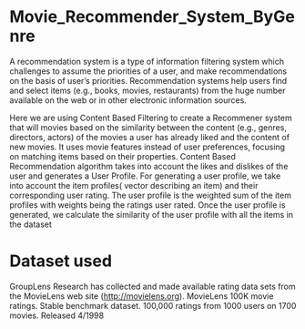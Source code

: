 # Movie_Recommender_System_ByGenre
A recommendation system is a type of information filtering system which challenges to assume the priorities of a user, and make recommendations on the basis of user’s priorities. Recommendation systems help users find and select items (e.g., books, movies, restaurants) from the huge number available on the web or in other electronic information sources.

Here we are using Content Based Filtering to create a Recommener system that will movies based on the similarity between the content (e.g., genres, directors, actors) of the movies a user has already liked and the content of new movies. It uses movie features instead of user preferences, focusing on matching items based on their properties. Content Based Recommendation algorithm takes into account the likes and dislikes of the user and generates a User Profile. For generating a user profile, we take into account the item profiles( vector describing an item) and their corresponding user rating. The user profile is the weighted sum of the item profiles with weights being the ratings user rated. Once the user profile is generated, we calculate the similarity of the user profile with all the items in the dataset

# Dataset used

GroupLens Research has collected and made available rating data sets from the MovieLens web site (http://movielens.org). MovieLens 100K movie ratings. Stable benchmark dataset. 100,000 ratings from 1000 users on 1700 movies. Released 4/1998
